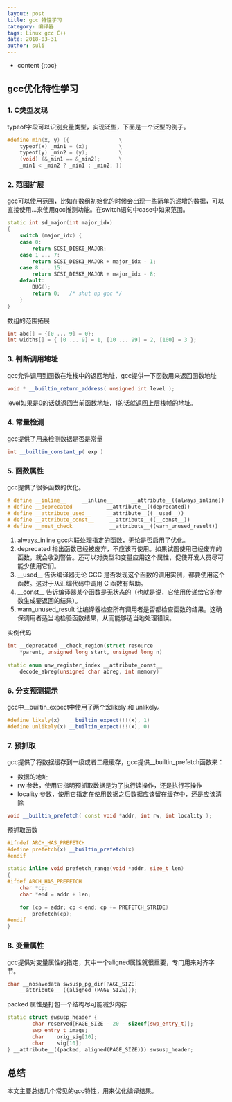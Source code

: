 ```yaml
---
layout: post
title: gcc 特性学习
category: 编译器
tags: Linux gcc C++
date: 2018-03-31
author: suli
---
```


* content
{:toc}

## gcc优化特性学习

### 1. C类型发现

typeof字段可以识别变量类型，实现泛型，下面是一个泛型的例子。

```c++
#define min(x, y) ({                \
    typeof(x) _min1 = (x);          \
    typeof(y) _min2 = (y);          \
    (void) (&_min1 == &_min2);      \
    _min1 < _min2 ? _min1 : _min2; })
```








### 2. 范围扩展

gcc可以使用范围，比如在数组初始化的时候会出现一些简单的递增的数据，可以直接使用...来使用gcc推测功能。在switch语句中case中如果范围。

```c++
static int sd_major(int major_idx)
{
    switch (major_idx) {
    case 0:
        return SCSI_DISK0_MAJOR;
    case 1 ... 7:
        return SCSI_DISK1_MAJOR + major_idx - 1;
    case 8 ... 15:
        return SCSI_DISK8_MAJOR + major_idx - 8;
    default:
        BUG();
        return 0;   /* shut up gcc */
    }
}
```
数组的范围拓展

```c++
int abc[] = {[0 ... 9] = 0};
int widths[] = { [0 ... 9] = 1, [10 ... 99] = 2, [100] = 3 };
```

### 3. 判断调用地址

gcc允许调用到函数在堆栈中的返回地址，gcc提供一下函数用来返回函数地址
```c++
void * __builtin_return_address( unsigned int level );
```
level如果是0的话就返回当前函数地址，1的话就返回上层栈帧的地址。

### 4. 常量检测

gcc提供了用来检测数据是否是常量
```c++
int __builtin_constant_p( exp )
```

### 5. 函数属性

gcc提供了很多函数的优化。

```c++
# define __inline__     __inline__      __attribute__((always_inline))
# define __deprecated           __attribute__((deprecated))
# define __attribute_used__     __attribute__((__used__))
# define __attribute_const__     __attribute__((__const__))
# define __must_check            __attribute__((warn_unused_result))

```
1. always_inline gcc内联处理指定的函数，无论是否启用了优化。
2. deprecated 指出函数已经被废弃，不应该再使用。如果试图使用已经废弃的函数，就会收到警告。还可以对类型和变量应用这个属性，促使开发人员尽可能少使用它们。
3. \_\_used\_\_ 告诉编译器无论 GCC 是否发现这个函数的调用实例，都要使用这个函数。这对于从汇编代码中调用 C 函数有帮助。
4. \_\_const\_\_ 告诉编译器某个函数是无状态的（也就是说，它使用传递给它的参数生成要返回的结果）。
5. warn_unused_result 让编译器检查所有调用者是否都检查函数的结果。这确保调用者适当地检验函数结果，从而能够适当地处理错误。

实例代码

```c++
int __deprecated __check_region(struct resource 
    *parent, unsigned long start, unsigned long n)
 
static enum unw_register_index __attribute_const__ 
    decode_abreg(unsigned char abreg, int memory)
```

### 6. 分支预测提示

gcc中__builtin_expect中使用了两个宏likely 和 unlikely。

```c++
#define likely(x)   __builtin_expect(!!(x), 1)
#define unlikely(x) __builtin_expect(!!(x), 0)
```
### 7. 预抓取

gcc提供了将数据缓存到一级或者二级缓存，gcc提供__builtin_prefetch函数来：

- 数据的地址
- rw 参数，使用它指明预抓取数据是为了执行读操作，还是执行写操作
- locality 参数，使用它指定在使用数据之后数据应该留在缓存中，还是应该清除

```c++
void __builtin_prefetch( const void *addr, int rw, int locality );
```
预抓取函数

```c++
#ifndef ARCH_HAS_PREFETCH
#define prefetch(x) __builtin_prefetch(x)
#endif
 
static inline void prefetch_range(void *addr, size_t len)
{
#ifdef ARCH_HAS_PREFETCH
    char *cp;
    char *end = addr + len;
 
    for (cp = addr; cp < end; cp += PREFETCH_STRIDE)
        prefetch(cp);
#endif
}
```

### 8. 变量属性

gcc提供对变量属性的指定，其中一个aligned属性就很重要，专门用来对齐字节。

```c++
char __nosavedata swsusp_pg_dir[PAGE_SIZE]
    __attribute__ ((aligned (PAGE_SIZE)));
```
packed 属性是打包一个结构尽可能减少内存

```c++
static struct swsusp_header {
        char reserved[PAGE_SIZE - 20 - sizeof(swp_entry_t)];
        swp_entry_t image;
        char    orig_sig[10];
        char    sig[10];
} __attribute__((packed, aligned(PAGE_SIZE))) swsusp_header;
```

## 总结

本文主要总结几个常见的gcc特性，用来优化编译结果。